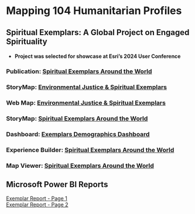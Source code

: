 # Mapping 104 Humanitarian Profiles
## Spiritual Exemplars: A Global Project on Engaged Spirituality
- #### Project was selected for showcase at Esri’s 2024 User Conference
### Publication: [Spiritual Exemplars Around the World](https://crcc.usc.edu/spiritual-exemplars-around-the-world/)  
### StoryMap: [Environmental Justice & Spiritual Exemplars](https://arcg.is/0Kva8O0)
### Web Map: [Environmental Justice & Spiritual Exemplars](https://arcg.is/1ubW5C1)
### StoryMap: [Spiritual Exemplars Around the World](https://arcg.is/mTGfb)
### Dashboard: [Exemplars Demographics Dashboard](https://arcg.is/1P9LLu0)
### Experience Builder: [Spiritual Exemplars Around the World](https://arcg.is/1f8mHP)  
### Map Viewer: [Spiritual Exemplars Around the World](https://arcg.is/1mHuyf)  

## Microsoft Power BI Reports 
[Exemplar Report - Page 1](https://github.com/cartopher/Christopher.J.Charles...Portfolio/blob/main/Projects/Past%20Works/Output/Images/ExemplarReport_Page1.pdf)  
[Exemplar Report - Page 2](https://github.com/cartopher/Christopher.J.Charles...Portfolio/blob/main/Projects/Past%20Works/Output/Images/ExemplarReport_Page2.pdf)  
